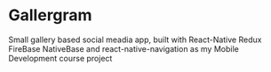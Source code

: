 # Gallergram
Small gallery based social meadia app, built with React-Native Redux FireBase NativeBase and react-native-navigation as my Mobile Development course project
